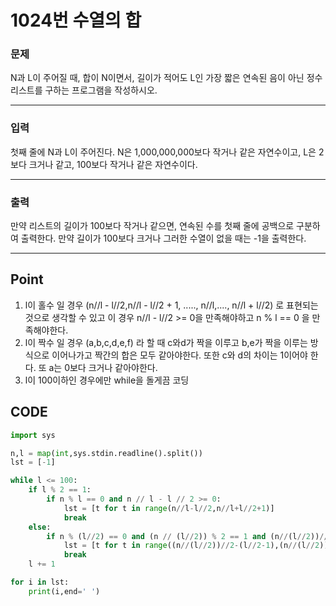 # 1024번 수열의 합



### 문제



N과 L이 주어질 때, 합이 N이면서, 길이가 적어도 L인 가장 짧은 연속된 음이 아닌 정수 리스트를 구하는 프로그램을 작성하시오.

---

### 입력



첫째 줄에 N과 L이 주어진다. N은 1,000,000,000보다 작거나 같은 자연수이고, L은 2보다 크거나 같고, 100보다 작거나 같은 자연수이다.

---

### 출력



만약 리스트의 길이가 100보다 작거나 같으면, 연속된 수를 첫째 줄에 공백으로 구분하여 출력한다. 만약 길이가 100보다 크거나 그러한 수열이 없을 때는 -1을 출력한다.

---

## Point



1. l이 홀수 일 경우 (n//l - l//2,n//l - l//2 + 1, ....., n//l,...., n//l + l//2) 로 표현되는 것으로 생각할 수 있고 이 경우 n//l - l//2 >= 0을 만족해야하고  n % l == 0 을 만족해야한다.
2. l이 짝수 일 경우 (a,b,c,d,e,f) 라 할 때 c와d가 짝을 이루고 b,e가 짝을 이루는 방식으로 이어나가고 짝간의 합은 모두 같아야한다. 또한 c와 d의 차이는 1이어야 한다. 또 a는 0보다 크거나 같아야한다.
3. l이 100이하인 경우에만 while을 돌게끔 코딩



## CODE

```python
import sys

n,l = map(int,sys.stdin.readline().split())
lst = [-1]

while l <= 100:
    if l % 2 == 1:
        if n % l == 0 and n // l - l // 2 >= 0:
            lst = [t for t in range(n//l-l//2,n//l+l//2+1)]
            break
    else:
        if n % (l//2) == 0 and (n // (l//2)) % 2 == 1 and (n//(l//2))//2-(l//2-1) >= 0:
            lst = [t for t in range((n//(l//2))//2-(l//2-1),(n//(l//2))//2+l//2+1)]
            break
    l += 1

for i in lst:
    print(i,end=' ')
```

